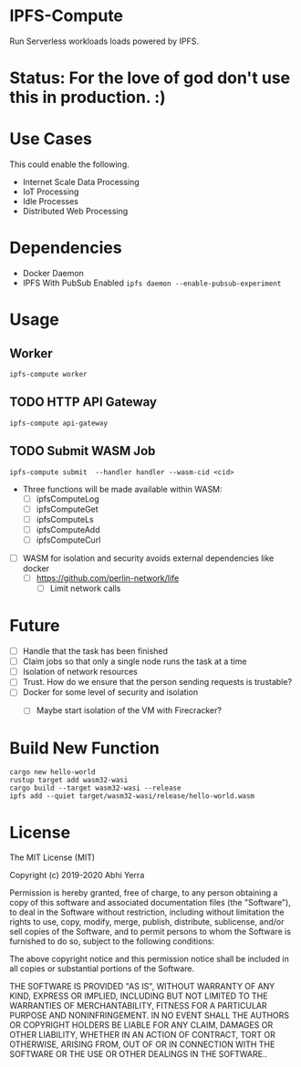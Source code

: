# IPFS-Compute

Run Serverless workloads loads powered by IPFS.

# Status: For the love of god don't use this in production. :)

# Use Cases

This could enable the following.

 - Internet Scale Data Processing
 - IoT Processing
 - Idle Processes
 - Distributed Web Processing

# Dependencies

 - Docker Daemon
 - IPFS With PubSub Enabled `ipfs daemon --enable-pubsub-experiment`

# Usage

## Worker

```
ipfs-compute worker
```

## TODO HTTP API Gateway

```
ipfs-compute api-gateway
```

## TODO Submit WASM Job

```
ipfs-compute submit  --handler handler --wasm-cid <cid>
```

 - Three functions will be made available within WASM:
    - [ ] ipfsComputeLog
    - [ ] ipfsComputeGet
    - [ ] ipfsComputeLs
    - [ ] ipfsComputeAdd
    - [ ] ipfsComputeCurl
 - [ ] WASM for isolation and security avoids external dependencies like docker
    - [ ] https://github.com/perlin-network/life
        - [ ] Limit network calls

# Future

 - [ ] Handle that the task has been finished
 - [ ] Claim jobs so that only a single node runs the task at a time
 - [ ] Isolation of network resources
 - [ ] Trust. How do we ensure that the person sending requests is trustable?
 - [ ] Docker for some level of security and isolation
    - [ ] Maybe start isolation of the VM with Firecracker?


# Build New Function

```
cargo new hello-world
rustup target add wasm32-wasi
cargo build --target wasm32-wasi --release
ipfs add --quiet target/wasm32-wasi/release/hello-world.wasm
```


# License

The MIT License (MIT)

Copyright (c) 2019-2020 Abhi Yerra

Permission is hereby granted, free of charge, to any person obtaining a copy
of this software and associated documentation files (the "Software"), to deal
in the Software without restriction, including without limitation the rights
to use, copy, modify, merge, publish, distribute, sublicense, and/or sell
copies of the Software, and to permit persons to whom the Software is
furnished to do so, subject to the following conditions:

The above copyright notice and this permission notice shall be included in
all copies or substantial portions of the Software.

THE SOFTWARE IS PROVIDED "AS IS", WITHOUT WARRANTY OF ANY KIND, EXPRESS OR
IMPLIED, INCLUDING BUT NOT LIMITED TO THE WARRANTIES OF MERCHANTABILITY,
FITNESS FOR A PARTICULAR PURPOSE AND NONINFRINGEMENT. IN NO EVENT SHALL THE
AUTHORS OR COPYRIGHT HOLDERS BE LIABLE FOR ANY CLAIM, DAMAGES OR OTHER
LIABILITY, WHETHER IN AN ACTION OF CONTRACT, TORT OR OTHERWISE, ARISING FROM,
OUT OF OR IN CONNECTION WITH THE SOFTWARE OR THE USE OR OTHER DEALINGS IN
THE SOFTWARE..